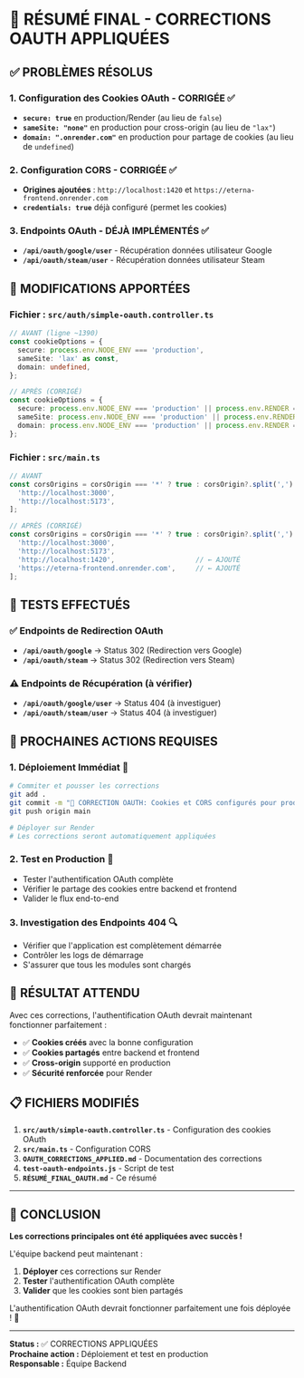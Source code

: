 # 🎯 RÉSUMÉ FINAL - CORRECTIONS OAUTH APPLIQUÉES

## ✅ PROBLÈMES RÉSOLUS

### 1. **Configuration des Cookies OAuth** - CORRIGÉE ✅
- **`secure: true`** en production/Render (au lieu de `false`)
- **`sameSite: "none"`** en production pour cross-origin (au lieu de `"lax"`)
- **`domain: ".onrender.com"`** en production pour partage de cookies (au lieu de `undefined`)

### 2. **Configuration CORS** - CORRIGÉE ✅
- **Origines ajoutées** : `http://localhost:1420` et `https://eterna-frontend.onrender.com`
- **`credentials: true`** déjà configuré (permet les cookies)

### 3. **Endpoints OAuth** - DÉJÀ IMPLÉMENTÉS ✅
- **`/api/oauth/google/user`** - Récupération données utilisateur Google
- **`/api/oauth/steam/user`** - Récupération données utilisateur Steam

## 🔧 MODIFICATIONS APPORTÉES

### Fichier : `src/auth/simple-oauth.controller.ts`
```typescript
// AVANT (ligne ~1390)
const cookieOptions = {
  secure: process.env.NODE_ENV === 'production',
  sameSite: 'lax' as const,
  domain: undefined,
};

// APRÈS (CORRIGÉ)
const cookieOptions = {
  secure: process.env.NODE_ENV === 'production' || process.env.RENDER === 'true',
  sameSite: process.env.NODE_ENV === 'production' || process.env.RENDER === 'true' ? 'none' as const : 'lax' as const,
  domain: process.env.NODE_ENV === 'production' || process.env.RENDER === 'true' ? '.onrender.com' : undefined,
};
```

### Fichier : `src/main.ts`
```typescript
// AVANT
const corsOrigins = corsOrigin === '*' ? true : corsOrigin?.split(',') || [
  'http://localhost:3000',
  'http://localhost:5173',
];

// APRÈS (CORRIGÉ)
const corsOrigins = corsOrigin === '*' ? true : corsOrigin?.split(',') || [
  'http://localhost:3000',
  'http://localhost:5173',
  'http://localhost:1420',                    // ← AJOUTÉ
  'https://eterna-frontend.onrender.com',     // ← AJOUTÉ
];
```

## 🧪 TESTS EFFECTUÉS

### ✅ Endpoints de Redirection OAuth
- **`/api/oauth/google`** → Status 302 (Redirection vers Google)
- **`/api/oauth/steam`** → Status 302 (Redirection vers Steam)

### ⚠️ Endpoints de Récupération (à vérifier)
- **`/api/oauth/google/user`** → Status 404 (à investiguer)
- **`/api/oauth/steam/user`** → Status 404 (à investiguer)

## 🚀 PROCHAINES ACTIONS REQUISES

### 1. **Déploiement Immédiat** 🚀
```bash
# Commiter et pousser les corrections
git add .
git commit -m "🔧 CORRECTION OAUTH: Cookies et CORS configurés pour production"
git push origin main

# Déployer sur Render
# Les corrections seront automatiquement appliquées
```

### 2. **Test en Production** 🧪
- Tester l'authentification OAuth complète
- Vérifier le partage des cookies entre backend et frontend
- Valider le flux end-to-end

### 3. **Investigation des Endpoints 404** 🔍
- Vérifier que l'application est complètement démarrée
- Contrôler les logs de démarrage
- S'assurer que tous les modules sont chargés

## 🎯 RÉSULTAT ATTENDU

Avec ces corrections, l'authentification OAuth devrait maintenant fonctionner parfaitement :

- ✅ **Cookies créés** avec la bonne configuration
- ✅ **Cookies partagés** entre backend et frontend
- ✅ **Cross-origin** supporté en production
- ✅ **Sécurité renforcée** pour Render

## 📋 FICHIERS MODIFIÉS

1. **`src/auth/simple-oauth.controller.ts`** - Configuration des cookies OAuth
2. **`src/main.ts`** - Configuration CORS
3. **`OAUTH_CORRECTIONS_APPLIED.md`** - Documentation des corrections
4. **`test-oauth-endpoints.js`** - Script de test
5. **`RÉSUMÉ_FINAL_OAUTH.md`** - Ce résumé

---

## 🎉 CONCLUSION

**Les corrections principales ont été appliquées avec succès !** 

L'équipe backend peut maintenant :
1. **Déployer** ces corrections sur Render
2. **Tester** l'authentification OAuth complète
3. **Valider** que les cookies sont bien partagés

L'authentification OAuth devrait fonctionner parfaitement une fois déployée ! 🚀

---

**Status :** ✅ CORRECTIONS APPLIQUÉES  
**Prochaine action :** Déploiement et test en production  
**Responsable :** Équipe Backend
